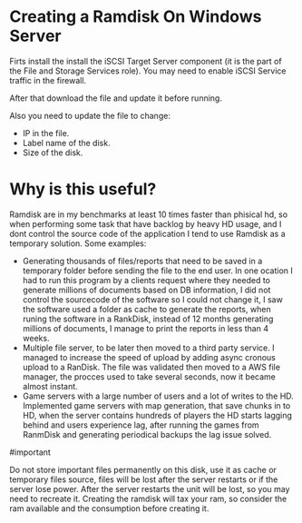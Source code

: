 # Creating a Ramdisk On Windows Server

Firts install the install the iSCSI Target Server component (it is the part of the File and Storage Services role).
You may need to enable iSCSI Service traffic in the firewall.

After that download the file and update it before running.

Also you need to update the file to change:
 - IP in the file.
 - Label name of the disk.
 - Size of the disk.


# Why is this useful?

Ramdisk are in my benchmarks at least 10 times faster than phisical hd, so when performing some task that have backlog by heavy HD usage, and I dont control the source code of the application I tend to use Ramdisk as a temporary solution. Some examples:
- Generating thousands of files/reports that need to be saved in a temporary folder before sending the file to the end user. In one ocation I had to run this program by a clients request where they needed to generate millions of documents based on DB information, I did not control the sourcecode of the software so I could not change it, I saw the software used a folder as cache to generate the reports, when runing the software in a RankDisk, instead of 12 months generating millions of documents, I manage to print the reports in less than 4 weeks.
- Multiple file server, to be later then moved to a third party service. I managed to increase the speed of upload by adding async cronous upload to a RanDisk. The file was validated then moved to a AWS file manager, the procces used to take several seconds, now it became almost instant.
- Game servers with a large number of users and a lot of writes to the HD. Implemented game servers with map generation, that save chunks in to HD, when the server contains hundreds of players the HD starts lagging behind and users experience lag, after running the games from RanmDisk and generating periodical backups the lag issue solved.

#important

Do not store important files permanently on this disk, use it as cache or temporary files source, files will be lost after the server restarts or if the server lose power.
After the server restarts the unit will be lost, so you may need to recreate it.
Creating the ramdisk will tax your ram, so consider the ram available and the consumption before creating it.

